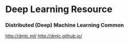 # Deep Learning Resource

### Distributed (Deep) Machine Learning Common
http://dmlc.ml/
http://dmlc.github.io/
